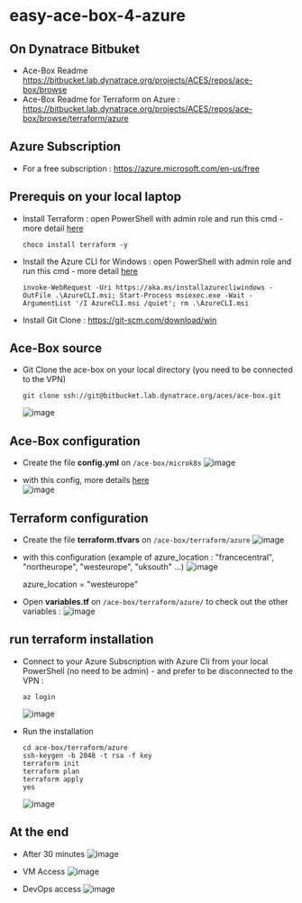 # easy-ace-box-4-azure

## On Dynatrace Bitbuket

- Ace-Box Readme https://bitbucket.lab.dynatrace.org/projects/ACES/repos/ace-box/browse  
- Ace-Box Readme for Terraform on Azure : https://bitbucket.lab.dynatrace.org/projects/ACES/repos/ace-box/browse/terraform/azure  

## Azure Subscription
- For a free subscription : https://azure.microsoft.com/en-us/free

## Prerequis on your local laptop
- Install Terraform : open PowerShell with admin role and run this cmd - more detail [here](https://learn.hashicorp.com/tutorials/terraform/install-cli)  
	 
      choco install terraform -y
     
- Install the Azure CLI for Windows : open PowerShell with admin role and run this cmd - more detail [here](https://docs.microsoft.com/en-us/cli/azure/install-azure-cli-windows?tabs=azure-cli)
		
      invoke-WebRequest -Uri https://aka.ms/installazurecliwindows -OutFile .\AzureCLI.msi; Start-Process msiexec.exe -Wait -ArgumentList '/I AzureCLI.msi /quiet'; rm .\AzureCLI.msi
	    
- Install Git Clone : https://git-scm.com/download/win
			
	
## Ace-Box source 
- Git Clone the ace-box on your local directory (you need to be connected to the VPN)

      git clone ssh://git@bitbucket.lab.dynatrace.org/aces/ace-box.git	

  ![image](https://user-images.githubusercontent.com/40337213/121711710-3160ad00-cadb-11eb-8131-ad76e3518644.png)


## Ace-Box configuration
- Create the file **config.yml** on `/ace-box/microk8s`
 ![image](https://user-images.githubusercontent.com/40337213/121717037-0ed19280-cae1-11eb-885e-8efed7986645.png)


- with this config, more details [here](https://bitbucket.lab.dynatrace.org/projects/ACES/repos/ace-box/browse/microk8s/config.yml.completetmpl)   
 ![image](https://user-images.githubusercontent.com/40337213/121711872-59501080-cadb-11eb-8eea-edcb92a8ccd6.png)


## Terraform configuration
- Create the file **terraform.tfvars** on `/ace-box/terraform/azure`
 ![image](https://user-images.githubusercontent.com/40337213/121716930-ecd81000-cae0-11eb-81f9-ea5e7c8f6e83.png)

- with this configuration (example of azure_location : "francecentral", "northeurope", "westeurope", "uksouth" ...)
 ![image](https://user-images.githubusercontent.com/40337213/121713298-fd868700-cadc-11eb-8cfa-53b7bb2d2b04.png)

     azure_location = "westeurope"

- Open **variables.tf** on `/ace-box/terraform/azure/` to check out the other variables : 
 ![image](https://user-images.githubusercontent.com/40337213/121717289-4cceb680-cae1-11eb-863f-fe7721f2bd0e.png)


## run terraform installation
- Connect to your Azure Subscription with Azure Cli from your local PowerShell (no need to be admin) - and prefer to be disconnected to the VPN :

      az login
	
   ![image](https://user-images.githubusercontent.com/40337213/121714815-805c1180-cade-11eb-84bc-2825d239002f.png)

- Run the installation  

      cd ace-box/terraform/azure
      ssh-keygen -b 2048 -t rsa -f key
      terraform init
      terraform plan
      terraform apply
      yes	
	

  ![image](https://user-images.githubusercontent.com/40337213/121715828-9dddab00-cadf-11eb-9e15-d5a35e650a2c.png)


## At the end
- After 30 minutes 
  ![image](https://user-images.githubusercontent.com/40337213/121715969-c5347800-cadf-11eb-93f2-74141d8b1822.png)

- VM Access
  ![image](https://user-images.githubusercontent.com/40337213/121715552-4f301100-cadf-11eb-8114-756b6976eafb.png)
	
- DevOps access
 ![image](https://user-images.githubusercontent.com/40337213/121715601-5d7e2d00-cadf-11eb-9c8f-1738d58fc2ee.png)
	
